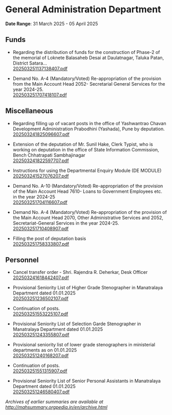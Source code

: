 # General Administration Department

**Date Range**: 31 March 2025 - 05 April 2025


## Funds
- Regarding the distribution of funds for the construction of Phase-2 of the memorial of Loknete Balasaheb Desai at Daulatnagar, Taluka Patan, District Satara...\
  [202503251137138407.pdf](https://gr.maharashtra.gov.in/Site/Upload/Government%20Resolutions/English/202503251137138407.pdf)

- Demand No. A-4 (Mandatory/Voted) Re-appropriation of the provision from the Main Account Head 2052- Secretarial General Services for the year 2024-25.\
  [202503251707418107.pdf](https://gr.maharashtra.gov.in/Site/Upload/Government%20Resolutions/English/202503251707418107.pdf)

## Miscellaneous
- Regarding filling up of vacant posts in the office of Yashwantrao Chavan Development Administration Prabodhini (Yashada), Pune by deputation.\
  [202503241825096607.pdf](https://gr.maharashtra.gov.in/Site/Upload/Government%20Resolutions/English/202503241825096607.pdf)

- Extension of the deputation of Mr. Sunil Hake, Clerk Typist, who is working on deputation in the office of State Information Commission, Bench Chhatrapati Sambhajinagar\
  [202503241822597707.pdf](https://gr.maharashtra.gov.in/Site/Upload/Government%20Resolutions/English/202503241822597707.pdf)

- Instructions for using the Departmental Enquiry Module (DE MODULE)\
  [202503241527076207.pdf](https://gr.maharashtra.gov.in/Site/Upload/Government%20Resolutions/English/202503241527076207.pdf)

- Demand No. A-10 (Mandatory/Voted) Re-appropriation of the provision of the Main Account Head 7610- Loans to Government Employees etc. in the year 2024-25\
  [202503251704116607.pdf](https://gr.maharashtra.gov.in/Site/Upload/Government%20Resolutions/English/202503251704116607.pdf)

- Demand No. A-4 (Mandatory/Voted) Re-appropriation of the provision of the Main Account Head 2070, Other Administrative Services and 2052, Secretariat-General Services in the year 2024-25.\
  [202503251710408907.pdf](https://gr.maharashtra.gov.in/Site/Upload/Government%20Resolutions/English/202503251710408907.pdf)

- Filling the post of deputation basis\
  [202503251758333807.pdf](https://gr.maharashtra.gov.in/Site/Upload/Government%20Resolutions/English/202503251758333807.pdf)

## Personnel
- Cancel transfer order - Shri. Rajendra R. Deherkar, Desk Officer\
  [202503241618442407.pdf](https://gr.maharashtra.gov.in/Site/Upload/Government%20Resolutions/English/202503241618442407.pdf)

- Provisional Seniority List of Higher Grade Stenographer in Manatralaya Department dated 01.01.2025\
  [202503251236502107.pdf](https://gr.maharashtra.gov.in/Site/Upload/Government%20Resolutions/English/202503251236502107.pdf)

- Continuation of posts.\
  [202503251553225107.pdf](https://gr.maharashtra.gov.in/Site/Upload/Government%20Resolutions/English/202503251553225107.pdf)

- Provisional Seniority List of Selection Garde Stenographer in Manatralaya Department dated 01.01.2025\
  [202503251243355807.pdf](https://gr.maharashtra.gov.in/Site/Upload/Government%20Resolutions/English/202503251243355807.pdf)

- Provisional seniority list of lower grade stenographers in ministerial departments as on 01.01.2025\
  [202503251240168207.pdf](https://gr.maharashtra.gov.in/Site/Upload/Government%20Resolutions/English/202503251240168207.pdf)

- Continuation of posts.\
  [202503251551315907.pdf](https://gr.maharashtra.gov.in/Site/Upload/Government%20Resolutions/English/202503251551315907.pdf)

- Provisional Seniority List of Senior Personal Assistants in Manatralaya Department dated 01.01.2025\
  [202503251246580407.pdf](https://gr.maharashtra.gov.in/Site/Upload/Government%20Resolutions/English/202503251246580407.pdf)


*Archives of earlier summaries are available at http://mahsummary.orgpedia.in/en/archive.html*